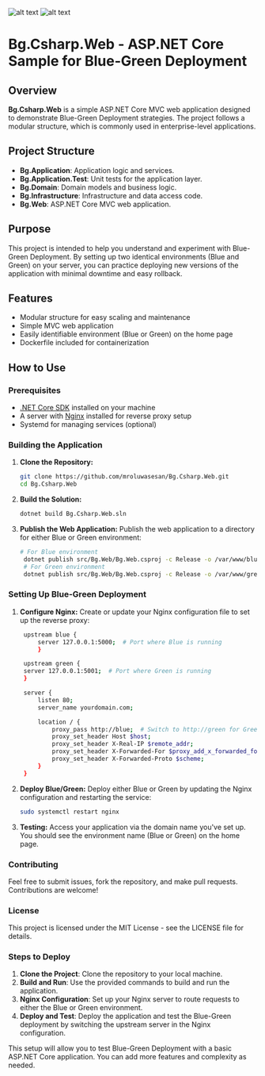 ![alt text](<Screenshot 2024-08-21 at 12.43.51 PM.png>) ![alt text](<Screenshot 2024-08-21 at 12.41.18 PM.png>)

# Bg.Csharp.Web - ASP.NET Core Sample for Blue-Green Deployment

## Overview

**Bg.Csharp.Web** is a simple ASP.NET Core MVC web application designed to demonstrate Blue-Green Deployment strategies. The project follows a modular structure, which is commonly used in enterprise-level applications.

## Project Structure

- **Bg.Application**: Application logic and services.
- **Bg.Application.Test**: Unit tests for the application layer.
- **Bg.Domain**: Domain models and business logic.
- **Bg.Infrastructure**: Infrastructure and data access code.
- **Bg.Web**: ASP.NET Core MVC web application.

## Purpose

This project is intended to help you understand and experiment with Blue-Green Deployment. By setting up two identical environments (Blue and Green) on your server, you can practice deploying new versions of the application with minimal downtime and easy rollback.

## Features

- Modular structure for easy scaling and maintenance
- Simple MVC web application
- Easily identifiable environment (Blue or Green) on the home page
- Dockerfile included for containerization

## How to Use

### Prerequisites

- [.NET Core SDK](https://dotnet.microsoft.com/download) installed on your machine
- A server with [Nginx](https://www.nginx.com/) installed for reverse proxy setup
- Systemd for managing services (optional)

### Building the Application

1. **Clone the Repository:**

   ```bash
   git clone https://github.com/mroluwasesan/Bg.Csharp.Web.git
   cd Bg.Csharp.Web

2. **Build the Solution:**

   ```bash
   dotnet build Bg.Csharp.Web.sln

3. **Publish the Web Application:**
    Publish the web application to a directory for either Blue or Green environment:

   ```bash
   # For Blue environment
    dotnet publish src/Bg.Web/Bg.Web.csproj -c Release -o /var/www/blue
    # For Green environment
    dotnet publish src/Bg.Web/Bg.Web.csproj -c Release -o /var/www/green

### Setting Up Blue-Green Deployment

1. **Configure Nginx:**
    Create or update your Nginx configuration file to set up the reverse proxy:

   ```bash
    upstream blue {
        server 127.0.0.1:5000;  # Port where Blue is running
        }

    upstream green {
    server 127.0.0.1:5001;  # Port where Green is running
    }

    server {
        listen 80;
        server_name yourdomain.com;

        location / {
            proxy_pass http://blue;  # Switch to http://green for Green environment
            proxy_set_header Host $host;
            proxy_set_header X-Real-IP $remote_addr;
            proxy_set_header X-Forwarded-For $proxy_add_x_forwarded_for;
            proxy_set_header X-Forwarded-Proto $scheme;
        }
    }

2. **Deploy Blue/Green:**
    Deploy either Blue or Green by updating the Nginx configuration and restarting the service:
   ```bash
   sudo systemctl restart nginx

3. **Testing:**
    Access your application via the domain name you've set up. You should see the environment name (Blue or Green) on the home page.


### Contributing
Feel free to submit issues, fork the repository, and make pull requests. Contributions are welcome!

### License
This project is licensed under the MIT License - see the LICENSE file for details.


### Steps to Deploy

1. **Clone the Project**: Clone the repository to your local machine.
2. **Build and Run**: Use the provided commands to build and run the application.
3. **Nginx Configuration**: Set up your Nginx server to route requests to either the Blue or Green environment.
4. **Deploy and Test**: Deploy the application and test the Blue-Green deployment by switching the upstream server in the Nginx configuration.

This setup will allow you to test Blue-Green Deployment with a basic ASP.NET Core application. You can add more features and complexity as needed.
